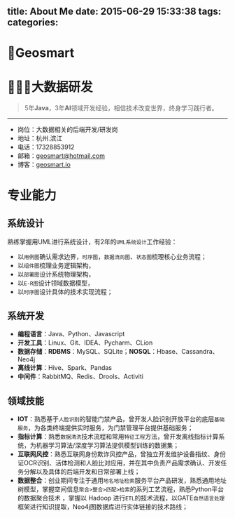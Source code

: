 title: About Me
date: 2015-06-29 15:33:38
tags:
categories:
---

# 🐒Geosmart

# 👨🏻‍💻大数据研发

>5年**Java**，3年**AI**领域开发经验，相信技术改变世界，终身学习践行者。

---

* 岗位：大数据相关的后端开发/研发岗
* 地址：杭州.滨江
* 电话：17328853912
* 邮箱：geosmart@hotmail.com   
* 博客：[geosmart.io](https://github.com/geosmart/geosmart.io/issues)

# 专业能力

## 系统设计

熟练掌握用UML进行系统设计，有2年的`UML系统设计`工作经验：

* 以`用例图`确认需求边界，`时序图`，`数据流向图`、`状态图`梳理核心业务流程；
* 以`组件图`梳理业务逻辑架构，
* 以`部署图`设计系统物理架构，
* 以`E-R图`设计领域数据模型，
* 以`时序图`设计具体的技术实现流程；

## 系统开发

* **编程语言**：Java、Python、Javascript
* **开发工具**：Linux、Git、IDEA、Pycharm、CLion
* **数据存储**：**RDBMS**：MySQL、SQLite；**NOSQL**：Hbase、Cassandra、Neo4j
* **离线计算**：Hive、Spark、Pandas
* **中间件**：RabbitMQ、Redis、Drools、Activiti

## 领域技能

* **IOT**：熟悉基于`人脸识别`的智能门禁产品，曾开发人脸识别开放平台的底层`基础服务`，为各类终端提供实时服务，为门禁管理平台提供基础服务；
* **指标计算**：熟悉`数据清洗`技术流程和常用`特征工程`方法，曾开发离线指标计算系统，为机器学习算法/深度学习算法提供模型训练的数据集；
* **互联网风控**：熟悉互联网身份欺诈风控产品，曾独立开发维护设备指纹、身份证OCR识别、活体检测和人脸比对应用，并在其中负责产品需求确认、开发任务分解以及具体的后端开发和日常部署上线；
* **数据整合**：创业期间专注于通用`地名地址检索`服务平台产品研发，熟悉通用地址树模型，掌握空间信息`聚合>整合>匹配>检索`的系列工艺流程，熟悉Python平台的数据聚合技术 ，掌握以 Hadoop 进行`ETL`的技术流程，以GATE`自然语言处理`框架进行知识提取，Neo4j图数据库进行实体链接的技术路线；
